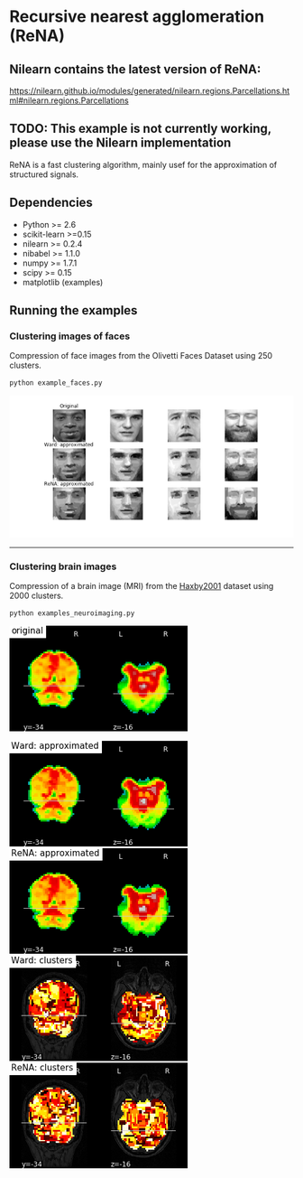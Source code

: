 # Recursive nearest agglomeration (ReNA)



## Nilearn contains the latest version of ReNA:
https://nilearn.github.io/modules/generated/nilearn.regions.Parcellations.html#nilearn.regions.Parcellations


## TODO: This example is not currently working, please use the Nilearn implementation




ReNA is a fast clustering algorithm, mainly usef for the approximation of structured signals.


## Dependencies

* Python >= 2.6  
* scikit-learn >=0.15
* nilearn >= 0.2.4 
* nibabel >= 1.1.0 
* numpy >= 1.7.1
* scipy >= 0.15
* matplotlib (examples)


## Running the examples

### Clustering images of faces

Compression of face images from the Olivetti Faces Dataset using 250 clusters.

```python
python example_faces.py
```
![](figures/faces.png)

----

### Clustering brain images

Compression of a brain image (MRI) from the [Haxby2001](http://www.ncbi.nlm.nih.gov/pubmed/11577229) dataset using 2000 clusters.


```python
python examples_neuroimaging.py
```
![](figures/original.png)


![](figures/compress_ward.png)
![](figures/compress_rena.png)
![](figures/clusters_ward.png)
![](figures/clusters_rena.png)


